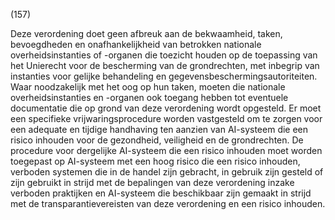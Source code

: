 (157)

Deze verordening doet geen afbreuk aan de bekwaamheid, taken, bevoegdheden en onafhankelijkheid van betrokken nationale overheidsinstanties of -organen die toezicht houden op de toepassing van het Unierecht voor de bescherming van de grondrechten, met inbegrip van instanties voor gelijke behandeling en gegevensbeschermingsautoriteiten. Waar noodzakelijk met het oog op hun taken, moeten die nationale overheidsinstanties en -organen ook toegang hebben tot eventuele documentatie die op grond van deze verordening wordt opgesteld. Er moet een specifieke vrijwaringsprocedure worden vastgesteld om te zorgen voor een adequate en tijdige handhaving ten aanzien van AI-systeem die een risico inhouden voor de gezondheid, veiligheid en de grondrechten. De procedure voor dergelijke AI-systeem die een risico inhouden moet worden toegepast op AI-systeem met een hoog risico die een risico inhouden, verboden systemen die in de handel zijn gebracht, in gebruik zijn gesteld of zijn gebruikt in strijd met de bepalingen van deze verordening inzake verboden praktijken en AI-systeem die beschikbaar zijn gemaakt in strijd met de transparantievereisten van deze verordening en een risico inhouden.
